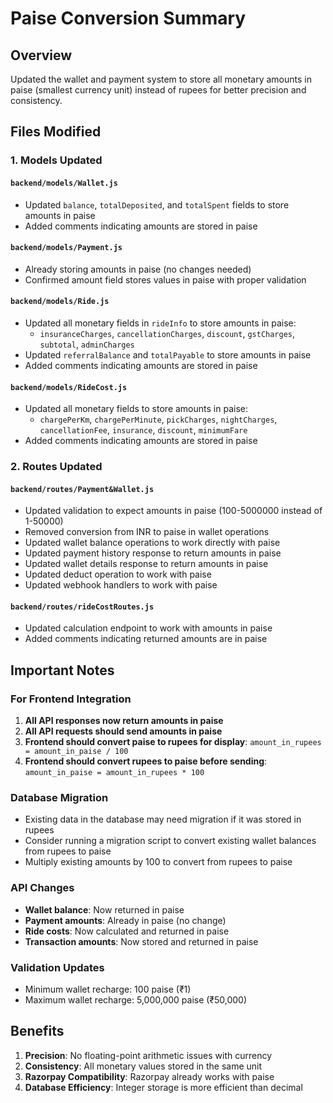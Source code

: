 # Paise Conversion Summary

## Overview
Updated the wallet and payment system to store all monetary amounts in paise (smallest currency unit) instead of rupees for better precision and consistency.

## Files Modified

### 1. Models Updated

#### `backend/models/Wallet.js`
- Updated `balance`, `totalDeposited`, and `totalSpent` fields to store amounts in paise
- Added comments indicating amounts are stored in paise

#### `backend/models/Payment.js`
- Already storing amounts in paise (no changes needed)
- Confirmed amount field stores values in paise with proper validation

#### `backend/models/Ride.js`
- Updated all monetary fields in `rideInfo` to store amounts in paise:
  - `insuranceCharges`, `cancellationCharges`, `discount`, `gstCharges`, `subtotal`, `adminCharges`
- Updated `referralBalance` and `totalPayable` to store amounts in paise
- Added comments indicating amounts are stored in paise

#### `backend/models/RideCost.js`
- Updated all monetary fields to store amounts in paise:
  - `chargePerKm`, `chargePerMinute`, `pickCharges`, `nightCharges`, `cancellationFee`, `insurance`, `discount`, `minimumFare`
- Added comments indicating amounts are stored in paise

### 2. Routes Updated

#### `backend/routes/Payment&Wallet.js`
- Updated validation to expect amounts in paise (100-5000000 instead of 1-50000)
- Removed conversion from INR to paise in wallet operations
- Updated wallet balance operations to work directly with paise
- Updated payment history response to return amounts in paise
- Updated wallet details response to return amounts in paise
- Updated deduct operation to work with paise
- Updated webhook handlers to work with paise

#### `backend/routes/rideCostRoutes.js`
- Updated calculation endpoint to work with amounts in paise
- Added comments indicating returned amounts are in paise

## Important Notes

### For Frontend Integration
1. **All API responses now return amounts in paise**
2. **All API requests should send amounts in paise**
3. **Frontend should convert paise to rupees for display**: `amount_in_rupees = amount_in_paise / 100`
4. **Frontend should convert rupees to paise before sending**: `amount_in_paise = amount_in_rupees * 100`

### Database Migration
- Existing data in the database may need migration if it was stored in rupees
- Consider running a migration script to convert existing wallet balances from rupees to paise
- Multiply existing amounts by 100 to convert from rupees to paise

### API Changes
- **Wallet balance**: Now returned in paise
- **Payment amounts**: Already in paise (no change)
- **Ride costs**: Now calculated and returned in paise
- **Transaction amounts**: Now stored and returned in paise

### Validation Updates
- Minimum wallet recharge: 100 paise (₹1)
- Maximum wallet recharge: 5,000,000 paise (₹50,000)

## Benefits
1. **Precision**: No floating-point arithmetic issues with currency
2. **Consistency**: All monetary values stored in the same unit
3. **Razorpay Compatibility**: Razorpay already works with paise
4. **Database Efficiency**: Integer storage is more efficient than decimal